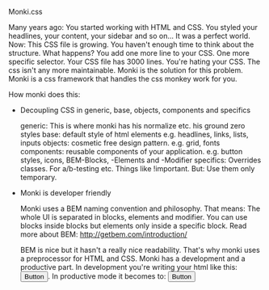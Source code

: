 Monki.css

Many years ago: You started working with HTML and CSS. You styled your headlines, your content, your sidebar and so on... It was a perfect world.
Now: This CSS file is growing. You haven't enough time to think about the structure. What happens? You add one more line
to your CSS. One more specific selector. Your CSS file has 3000 lines. You're hating your CSS. The css isn't any more maintainable.
Monki is the solution for this problem. Monki is a css framework that handles the css monkey work for you.



How monki does this:
- Decoupling CSS in generic, base, objects, components and specifics

    generic:    This is where monki has his normalize etc. his ground zero styles
    base:       default style of html elements e.g. headlines, links, lists, inputs
    objects:    cosmetic free design pattern. e.g. grid, fonts
    components: reusable components of your application. e.g. button styles, icons, BEM-Blocks, -Elements and -Modifier
    specifics:  Overrides classes. For a/b-testing etc. Things like !important. But: Use them only temporary.
    
- Monki is developer friendly
    
    Monki uses a BEM naming convention and philosophy. That means: The whole UI is separated in blocks, elements and modifier.
    You can use blocks inside blocks but elements only inside a specific block. Read more about BEM: http://getbem.com/introduction/
    
    BEM is nice but it hasn't a really nice readability. That's why monki uses a preprocessor for HTML and CSS.
    Monki has a development and a productive part. 
    In development you're writing your html like this: <button font-size="large">Button</button>. In productive mode it becomes to:
    <button class="font-size--large">Button</button>